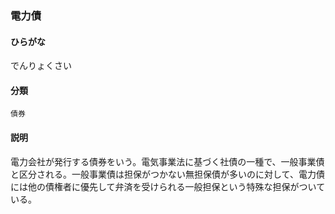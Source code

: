 <div style="display:none;">

## [あ行](securities-terms?id=あ行)
## [か行](securities-terms?id=か行)
## [さ行](securities-terms?id=さ行)
## [た行](securities-terms?id=た行)

</div>

### 電力債

#### ひらがな

でんりょくさい

#### 分類

`債券`

#### 説明

電力会社が発行する債券をいう。電気事業法に基づく社債の一種で、一般事業債と区分される。一般事業債は担保がつかない無担保債が多いのに対して、電力債には他の債権者に優先して弁済を受けられる一般担保という特殊な担保がついている。

<div style="display:none;">

## [な行](securities-terms?id=な行)
## [は行](securities-terms?id=は行)
## [ま行](securities-terms?id=ま行)
## [や行](securities-terms?id=や行)
## [ら行](securities-terms?id=ら行)
## [わ行](securities-terms?id=わ行)
## [英数字・記号](securities-terms?id=英数字・記号)

</div>

